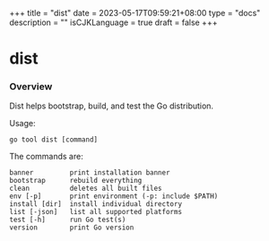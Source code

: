 +++
title = "dist"
date = 2023-05-17T09:59:21+08:00
type = "docs"
description = ""
isCJKLanguage = true
draft = false
+++
# dist

### Overview 

Dist helps bootstrap, build, and test the Go distribution.

Usage:

```
go tool dist [command]
```

The commands are:

```
banner         print installation banner
bootstrap      rebuild everything
clean          deletes all built files
env [-p]       print environment (-p: include $PATH)
install [dir]  install individual directory
list [-json]   list all supported platforms
test [-h]      run Go test(s)
version        print Go version
```